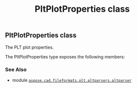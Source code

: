 ﻿---
title: PltPlotProperties class
second_title: Aspose.CAD for Python via .NET API References
description: 
type: docs
weight: 20
url: /python-net/aspose.cad.fileformats.plt.pltparsers.pltparser/pltplotproperties/
is_root: false
---

## PltPlotProperties class

The PLT plot properties.



The PltPlotProperties type exposes the following members:


### See Also
* module [`aspose.cad.fileformats.plt.pltparsers.pltparser`](..)
